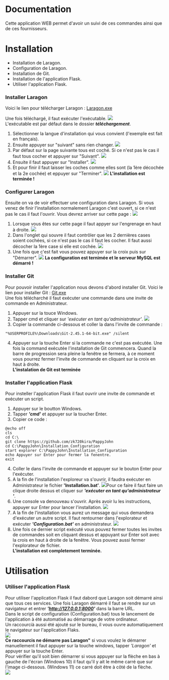 # Documentation
Cette application WEB permet d'avoir un suivi de ces commandes ainsi que de ces fournisseurs.

# Installation
- Installation de Laragon.
- Configuration de Laragon.
- Installation de Git.
- Installation de l'application Flask.
- Utiliser l'application Flask.
### Installer Laragon
Voici le lien pour télécharger Laragon :
[Laragon.exe](https://github.com/leokhoa/laragon/releases/download/6.0.0/laragon-wamp.exe)

Une fois téléchargé, il faut exécuter l'exécutable.
![](https://onedrive.live.com/embed?resid=E1FF9285CB4A211C%2111286&authkey=%21AD9rho5_rleqvb0&width=225&height=40) \
L'exécutable est par défaut dans le dossier ***téléchargement***.

1) Sélectionner la langue d'installation qui vous convient (l'exemple est fait en français).
2) Ensuite appuyer sur "suivant" sans rien changer.
![](https://onedrive.live.com/embed?resid=E1FF9285CB4A211C%2111288&authkey=%21AIAKG8HDBdZ9OcY&width=733&height=559)
3) Par défaut sur la page suivante tous est coché. Si ce n'est pas le cas il faut tous cocher et appuyer sur "Suivant".
![](https://onedrive.live.com/embed?resid=E1FF9285CB4A211C%2111289&authkey=%21AJVZwQUxmAs5Bns&width=734&height=560)
4) Ensuite il faut appuyer sur "Installer".
![](https://onedrive.live.com/embed?resid=E1FF9285CB4A211C%2111290&authkey=%21AGi8z7UFSYff3hY&width=735&height=561)
5) Et pour finir il faut laisser les coches comme elles sont (la 1ère décochée et la 2e cochée) et eppuyer sur "Terminer".
![](https://onedrive.live.com/embed?resid=E1FF9285CB4A211C%2111291&authkey=%21ACVT9rgiwQwedbk&width=730&height=563)
**L'installation est terminée !**

### Configurer Laragon
Ensuite on va de voir effectuer une configuration dans Laragon.
Si vous venez de finir l'installation normalement Laragon c'est ouvert, si ce n'est pas le cas il faut l'ouvrir.
Vous devrez arriver sur cette page :
![](https://onedrive.live.com/embed?resid=E1FF9285CB4A211C%2111292&authkey=%21AAKaa8cdtZQYvBE&width=1006&height=668)
1) Lorsque vous êtes sur cette page il faut appyer sur l'engrenage en haut à droite.
![](https://onedrive.live.com/embed?resid=E1FF9285CB4A211C%2111293&authkey=%21AEh8FZ52GftYb9c&width=1002&height=661)
2) Dans l'onglet qui souvre il faut contrôler que les 2 dernières cases soient cochées, si ce n'est pas le cas il faut les cocher. Il faut aussi décocher la 1ère case si elle est cochée.
![](https://onedrive.live.com/embed?resid=E1FF9285CB4A211C%2111314&authkey=%21APDEF-syo0TucU8&width=793&height=667)
3) Une fois que c'est fait vous pouvez appuyer sur la croix puis sur "Démarrer".
![](https://onedrive.live.com/embed?resid=E1FF9285CB4A211C%2111295&authkey=%21AGQjqdWb79Ulzus&width=1002&height=669)
**La configuration est ternimée et le serveur MySQL est démarré !**

### Installer Git
Pour pouvoir installer l'application nous devons d'abord installer Git.
Voici le lien pour installer Git : [Git.exe](https://github.com/git-for-windows/git/releases/download/v2.45.1.windows.1/Git-2.45.1-64-bit.exe) \
Une fois télécharché il faut exécuter une commande dans une invite de commande en Administrateur.
1) Appuyer sur la touce Windows.
2) Tapper cmd et cliquer sur *'exécuter en tant qu'administrateur'*.
![](https://onedrive.live.com/embed?resid=E1FF9285CB4A211C%2111300&authkey=%21AC6fLN-siTrca_Q&width=782&height=636)
3) Copier la commande ci-dessous et coller la dans l'invite de commande :
```batch=
"%USERPROFILE%\Downloads\Git-2.45.1-64-bit.exe" /silent
```
4) Appuyer sur la touche Enter si la commande ne c'est pas exécutée.
Une fois la command exécutée l'installation de Git commencera. Quand la barre de progression sera pleine la fenêtre se fermera, à ce moment vous pourrez fermer l'invite de commande en cliquant sur la croix en haut à droite. \
**L'instalation de Git est terminée**

### Installer l'application Flask
Pour insteller l'application Flask il faut ouvrir une invite de commande et exécuter un script.
1) Appuyer sur le boutton Windows.
2) Tapper ***'cmd'*** et appuyer sur la toucher Enter.
3) Copier ce code : 
```batch=
@echo off
cls
cd C:\
git clone https://github.com/zk720kira/PappyJohn
cd C:\PappyJohn\Installation_Configuration
start explorer C:\PappyJohn\Installation_Configuration
echo Appuyer sur Enter pour fermer la fenentre.
exit
```
4) Coller le dans l'invite de commande et appuyer sur le bouton Enter pour l'exécuter.
5) A la fin de l'installation l'exploreur va s'ouvrir, il faudra exécuter en Administrateur le fichier **'Installation.bat'**.
![](https://onedrive.live.com/embed?resid=E1FF9285CB4A211C%2111301&authkey=%21AICdEjg9O3yG0ng&width=1428&height=348)Pour ce faire il faut faire un clique droite dessus et cliquer sur ***'exécuter en tant qu'administrateur '***.
6) Une console va denouveau s'ouvrir. Après avoir lu les instructions, appuyer sur Enter pour lancer l'installation.
![](https://onedrive.live.com/embed?resid=E1FF9285CB4A211C%2111302&authkey=%21AEe7UoLDfyoHqek&width=1334&height=153)
7) A la fin de l'installation vous aurez un message qui vous demandera d'exécuter un autre script. Il faut rentourner dans l'explorateur et exécuter ***'Configuration.bat'*** en administrateur.
![](https://onedrive.live.com/embed?resid=E1FF9285CB4A211C%2111303&authkey=%21AIzRCIuuf62mPkc&width=1433&height=344)
8) Une fois ce dernier script exécuté vous pouvez fermer toutes les invites de commandes soit en cliquant dessus et appuyant sur Enter soit avec la crois en haut à droite de la fenêtre. Vous pouvez aussi fermer l'explorateur de fichier. \
**L'installation est completement terminée.**

# Utilisation
### Utiliser l'application Flask
Pour utiliser l'application Flask il faut dabord que Laragon soit démarré ainsi que tous ces services. Une fois Laragon démarré il faut se rendre sur un navigateur et entrer ***'http://127.0.0.1:8000'*** dans la barre URL. \
Dans le script de configuration (Configuration.bat) tous le lancement de l'application à été automatisé au démarrage de votre ordinateur. \
Un raccourcià aussi été ajouté sur le bureau, il vous ouvre automatiquement le navigateur sur l'application Flaks. \
![](https://onedrive.live.com/embed?resid=E1FF9285CB4A211C%2111315&authkey=%21AKeZIypMT5e2_qU&width=138&height=100) \
**Ce raccourcis ne démarre pas Laragon"** si vous voulez le démarrer manuellement il faut appuyer sur la touche windows, tapper *'Laragon'* et appuyer sur la touche Enter. \
Pour vérifier qu'il soit bien démarrer si vous appuyer sur la flèche en bas à gauche de l'écran (Windows 10) il faut qu'il y ait le même carré que sur l'image ci-dessous. (Windows 11) ce carré doit être à côté de la flèche. \
![](https://onedrive.live.com/embed?resid=E1FF9285CB4A211C%2111316&authkey=%21ANyfYrzfeGOALbU&width=389&height=92)